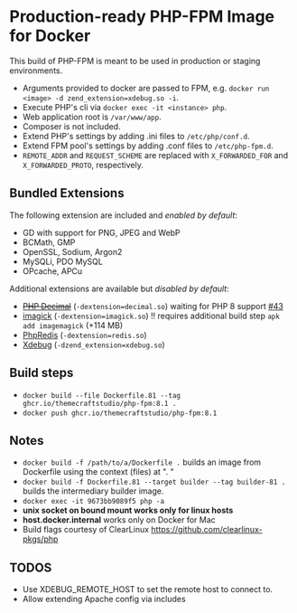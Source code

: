 # Production-ready PHP-FPM Image for Docker

This build of PHP-FPM is meant to be used in production or staging environments.

- Arguments provided to docker are passed to FPM, e.g. `docker run <image> -d zend_extension=xdebug.so -i`.
- Execute PHP's cli via `docker exec -it <instance> php`.
- Web application root is `/var/www/app`.
- Composer is not included.
- Extend PHP's settings by adding .ini files to `/etc/php/conf.d`.
- Extend FPM pool's settings by adding .conf files to `/etc/php-fpm.d`.
- `REMOTE_ADDR` and `REQUEST_SCHEME` are replaced with `X_FORWARDED_FOR` and `X_FORWARDED_PROTO`, respectively.

## Bundled Extensions

The following extension are included and *enabled by default*:

- GD with support for PNG, JPEG and WebP
- BCMath, GMP
- OpenSSL, Sodium, Argon2
- MySQLi, PDO MySQL
- OPcache, APCu

Additional extensions are available but *disabled by default*:

- ~~[PHP Decimal](http://php-decimal.io/)~~ (`-dextension=decimal.so`) waiting for PHP 8 support [#43](https://github.com/php-decimal/ext-decimal/issues/43)
- [imagick](https://github.com/Imagick/imagick) (`-dextension=imagick.so`) !! requires additional build step `apk add imagemagick` (+114 MB)
- [PhpRedis](https://github.com/phpredis/phpredis) (`-dextension=redis.so`)
- [Xdebug](https://xdebug.org/) (`-dzend_extension=xdebug.so`)

## Build steps

- `docker build --file Dockerfile.81 --tag ghcr.io/themecraftstudio/php-fpm:8.1 .`
- `docker push ghcr.io/themecraftstudio/php-fpm:8.1`

## Notes

- `docker build -f /path/to/a/Dockerfile .` builds an image from Dockerfile using the context (files) at ". "
- `docker build -f Dockerfile.81 --target builder --tag builder-81 .` builds the intermediary builder image.
- `docker exec -it 9673bb9089f5 php -a`
- **unix socket on bound mount works only for linux hosts**
- **host.docker.internal** works only on Docker for Mac
- Build flags courtesy of ClearLinux https://github.com/clearlinux-pkgs/php

## TODOS

- Use XDEBUG_REMOTE_HOST to set the remote host to connect to.
- Allow extending Apache config via includes
